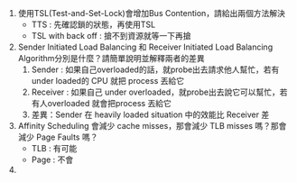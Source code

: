 1. 使用TSL(Test-and-Set-Lock)會增加Bus Contention，請給出兩個方法解決
	- TTS : 先確認鎖的狀態，再使用TSL
	- TSL with back off : 搶不到資源就等一下再搶
2. Sender Initiated Load Balancing 和 Receiver Initiated Load Balancing Algorithm分別是什麼？請簡單說明並解釋兩者的差異
	1. Sender : 如果自己overloaded的話，就probe出去請求他人幫忙，若有under loaded的 CPU 就把 process 丟給它
	2. Receiver : 如果自己 under overloaded，就probe出去說它可以幫忙，若有人overloaded 就會把process 丟給它
	3. 差異：Sender 在 heavily loaded situation 中的效能比 Receiver 差
3. Affinity Scheduling 會減少 cache misses，那會減少 TLB misses 嗎？那會減少 Page Faults 嗎？
	- TLB : 有可能
	- Page : 不會
4. 